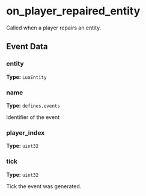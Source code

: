 # on_player_repaired_entity

Called when a player repairs an entity.

## Event Data

### entity

**Type:** `LuaEntity`

### name

**Type:** `defines.events`

Identifier of the event

### player_index

**Type:** `uint32`

### tick

**Type:** `uint32`

Tick the event was generated.

